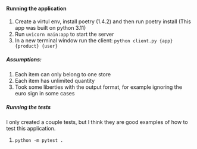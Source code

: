 #### Running the application
1. Create a virtul env, install poetry (1.4.2) and then run poetry install (This app was built on python 3.11)
2. Run `uvicorn main:app` to start the server
3. In a new terminal window run the client: `python client.py {app} {product} {user}`

##### Assumptions:
1. Each item can only belong to one store
2. Each item has unlimited quantity
3. Took some liberties with the output format, for example ignoring the euro sign in some cases

##### Running the tests

I only created a couple tests, but I think they are good examples of how to test this application.

1. `python -m pytest .`
